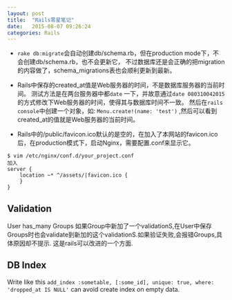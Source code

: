 ```yaml
---
layout: post
title:  "Rails零星笔记"
date:   2015-08-07 09:26:24
categories: Rails
---
```

* `rake db:migrate`会自动创建db/schema.rb，但在production mode下，不会创建db/schema.rb，也不会更新它，
不过数据库还是会正确的把migration的内容做了，schema_migrations表也会顺利更新到最新。

* Rails中保存的created_at值是Web服务器的时间，不是数据库服务器的当前时间。
测试方法是在两台服务器中都`date` 一下，并故意通过`date 080310042015`的方式修改下Web服务器的时间，使得其与数据库时间不一致。
然后在`rails console`中创建一个对象，如: `Menu.create!(name: 'test')` ,然后可以看到created_at的值就是Web服务器的当前时间。

* Rails中的/public/favicon.ico默认的是空的，在加入了本网站的favicon.ico后，在production模式下，启动Nginx，需要配置.conf来显示它。
```
$ vim /etc/nginx/conf.d/your_project.conf
加入
server {
    location ~* ^/assets/|favicon.ico {
    }
}
```

## Validation
User has_many Groups
如果Group中新加了一个validationS,在User中保存Groups时也会validate到新加的这个validationS.如果验证失败,会报错Groups,具体原因却不提示.
这是rails可以改进的一个方面.

## DB Index
Write like this `add_index :sometable, [:some_id], unique: true, where: 'dropped_at IS NULL'` can avoid create index on empty data.

